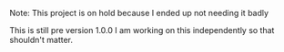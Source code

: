 Note: This project is on hold because I ended up not needing it badly

This is still pre version 1.0.0
I am working on this independently so that shouldn't matter.

